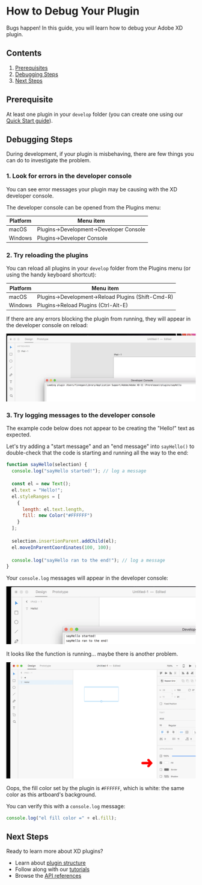 # How to Debug Your Plugin

Bugs happen! In this guide, you will learn how to debug your Adobe XD plugin.

<!-- doctoc command config: -->
<!-- $ doctoc ./readme.md --title "## Contents" --entryprefix 1. --gitlab --maxlevel 2 -->

<!-- START doctoc generated TOC please keep comment here to allow auto update -->
<!-- DON'T EDIT THIS SECTION, INSTEAD RE-RUN doctoc TO UPDATE -->
## Contents

1. [Prerequisites](#prerequisites)
1. [Debugging Steps](#debugging-steps)
1. [Next Steps](#next-steps)

<!-- END doctoc generated TOC please keep comment here to allow auto update -->

## Prerequisite

At least one plugin in your `develop` folder (you can create one using our [Quick Start guide](/guides/quick-start-guide)).


## Debugging Steps

During development, if your plugin is misbehaving, there are few things you can do to investigate the problem.

### 1. Look for errors in the developer console

You can see error messages your plugin may be causing with the XD developer console. 

The developer console can be opened from the Plugins menu:

| Platform      | Menu item          |
| ------------- | -------------      |
| macOS         | Plugins->Development->Developer Console |
| Windows       | Plugins->Developer Console |

### 2. Try reloading the plugins

You can reload all plugins in your `develop` folder from the Plugins menu (or using the handy keyboard shortcut):

| Platform      | Menu item          |
| ------------- | -------------      |
| macOS         | Plugins->Development->Reload Plugins (Shift-Cmd-R) |
| Windows       | Plugins->Reload Plugins (Ctrl-Alt-E) |

If there are any errors blocking the plugin from running, they will appear in the developer console on reload:

![reload-plugins](/images/readme-assets/reload-plugins.png)

### 3. Try logging messages to the developer console

The example code below does not appear to be creating the "Hello!" text as expected.

Let's try adding a "start message" and an "end message" into `sayHello()` to double-check that the code is starting and running all the way to the end:

```javascript
function sayHello(selection) {
  console.log("sayHello started!"); // log a message

  const el = new Text();
  el.text = "Hello!";
  el.styleRanges = [
    {
      length: el.text.length,
      fill: new Color("#FFFFFF")
    }
  ];

  selection.insertionParent.addChild(el);
  el.moveInParentCoordinates(100, 100);

  console.log("sayHello ran to the end!"); // log a message
}
```

Your `console.log` messages will appear in the developer console:

![start-message](/images/readme-assets/start-message.png)

It looks like the function is running... maybe there is another problem.

![wrong-color](/images/readme-assets/wrong-color.png)

Oops, the fill color set by the plugin is `#FFFFFF`, which is white: the same color as this artboard's background.

You can verify this with a `console.log` message:

```javascript
console.log("el fill color =" + el.fill);
```

## Next Steps

Ready to learn more about XD plugins?

- Learn about [plugin structure](/reference/structure/)
- Follow along with our [tutorials](/guides)
- Browse the [API references](/reference/how-to-read.html)